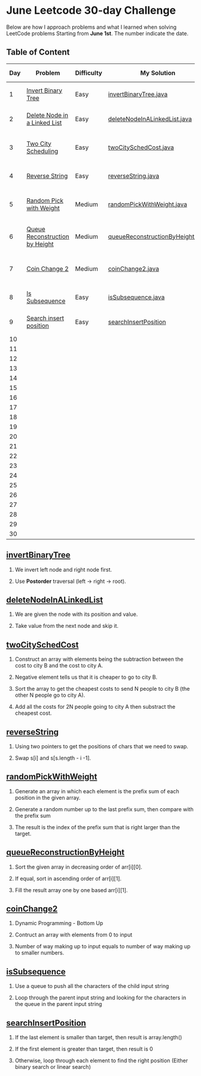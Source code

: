 # June Leetcode 30-day Challenge

Below are how I approach problems and what I learned when solving LeetCode problems Starting from **June 1st**. The number indicate the date.

## Table of Content

| Day | Problem                                                                                                               | Difficulty | My Solution                                                                                                                               | Complexity Analysis|
| --- | --------------------------------------------------------------------------------------------------------------------- | ---------- | ----------------------------------------------------------------------------------------------------------------------------------------- |--------------------|                  
| 1   | [Invert Binary Tree](https://leetcode.com/problems/invert-binary-tree/)                                               | Easy       | [invertBinaryTree.java](https://github.com/hieuvanle/codingChallenge/blob/master/leetcodeProblems/01-invertBinaryTree.java)               |Time: O(1) - Space: O(n)|
| 2   | [Delete Node in a Linked List](https://leetcode.com/problems/delete-node-in-a-linked-list/)                           | Easy       | [deleteNodeInALinkedList.java](https://github.com/hieuvanle/codingChallenge/blob/master/leetcodeProblems/02-deleteNodeInALinkedList.java) |Time: O(1) - Space: O(1)|
| 3   | [Two City Scheduling](https://leetcode.com/problems/two-city-scheduling/)                                             | Easy       | [twoCitySchedCost.java](https://github.com/hieuvanle/codingChallenge/blob/master/leetcodeProblems/03-twoCityScheduling.java)              |Time: O(nlogn) - Space: O(n)|
| 4   | [Reverse String](https://leetcode.com/problems/reverse-string/)                                                       | Easy       | [reverseString.java](https://github.com/hieuvanle/codingChallenge/blob/master/leetcodeProblems/04-reverseString.java)                     |Time: O(n) - Space: O(1)|
| 5   | [Random Pick with Weight](https://leetcode.com/problems/random-pick-with-weight/)                                     | Medium     | [randomPickWithWeight.java](https://github.com/hieuvanle/codingChallenge/blob/master/leetcodeProblems/05-randomPickWithWeight.java)       |Time: O(nlogn) - Space: O(n)|
| 6   | [Queue Reconstruction by Height](https://leetcode.com/problems/queue-reconstruction-by-height/)                       | Medium     | [queueReconstructionByHeight.java](https://github.com/hieuvanle/codingChallenge/blob/master/leetcodeProblems/06-QueueReconstructionByHeight.java)|Time: O(n^2) - Space: O(n)|
| 7   | [Coin Change 2](https://leetcode.com/problems/coin-change-2/)                                                         | Medium     | [coinChange2.java](https://github.com/hieuvanle/codingChallenge/blob/master/leetcodeProblems/07-coinChange2.java)                         |Time: O(n\*input\) - Space: O(n)|
| 8   | [Is Subsequence](https://leetcode.com/problems/is-subsequence/)                                                       | Easy       | [isSubsequence.java](https://github.com/hieuvanle/codingChallenge/blob/master/leetcodeProblems/08-isSubsequence.java)                     |Time: O(n) - Space: O(m)|
| 9   | [Search insert position](https://leetcode.com/problems/search-insert-position/)                                       | Easy       | [searchInsertPosition](https://github.com/hieuvanle/codingChallenge/blob/master/leetcodeProblems/09-searchInsertPosition.java)            |Time: O(n) - Space: O(1)|
| 10  |                                                                                                                       |            |                                                                                                                                           |                    |
| 11  |                                                                                                                       |            |                                                                                                                                           |                    |
| 12  |                                                                                                                       |            |                                                                                                                                           |                    |
| 13  |                                                                                                                       |            |                                                                                                                                           |                    |
| 14  |                                                                                                                       |            |                                                                                                                                           |                    |  
| 15  |                                                                                                                       |            |                                                                                                                                           |                    |
| 16  |                                                                                                                       |            |                                                                                                                                           |                    |
| 17  |                                                                                                                       |            |                                                                                                                                           |                    |
| 18  |                                                                                                                       |            |                                                                                                                                           |                    |
| 19  |                                                                                                                       |            |                                                                                                                                           |                    |
| 20  |                                                                                                                       |            |                                                                                                                                           |                    |  
| 21  |                                                                                                                       |            |                                                                                                                                           |                    |
| 22  |                                                                                                                       |            |                                                                                                                                           |                    |
| 23  |                                                                                                                       |            |                                                                                                                                           |                    |
| 24  |                                                                                                                       |            |                                                                                                                                           |                    |
| 25  |                                                                                                                       |            |                                                                                                                                           |                    | 
| 26  |                                                                                                                       |            |                                                                                                                                           |                    |   
| 27  |                                                                                                                       |            |                                                                                                                                           |                    | 
| 28  |                                                                                                                       |            |                                                                                                                                           |                    |
| 29  |                                                                                                                       |            |                                                                                                                                           |                    |
| 30  |                                                                                                                       |            |                                                                                                                                           |                    |

## [invertBinaryTree](https://github.com/hieuvanle/codingChallenge/blob/master/leetcodeProblems/01-invertBinaryTree.java)

1. We invert left node and right node first. 

2. Use **Postorder** traversal (left -> right -> root).

## [deleteNodeInALinkedList](https://github.com/hieuvanle/codingChallenge/blob/master/leetcodeProblems/02-deleteNodeInALinkedList.java)

1. We are given the node with its position and value. 

2. Take value from the next node and skip it.

## [twoCitySchedCost](https://github.com/hieuvanle/codingChallenge/blob/master/leetcodeProblems/02-deleteNodeInALinkedList.java)

1. Construct an array with elements being the subtraction between the cost to city B and the cost to city A.

2. Negative element tells us that it is cheaper to go to city B.

3. Sort the array to get the cheapest costs to send N people to city B (the other N people go to city A).

4. Add all the costs for 2N people going to city A then substract the cheapest cost.

## [reverseString](https://github.com/hieuvanle/codingChallenge/blob/master/leetcodeProblems/04-reverseString.java)

1. Using two pointers to get the positions of chars that we need to swap.

2. Swap s[i] and s[s.length - i -1].

## [randomPickWithWeight](https://github.com/hieuvanle/codingChallenge/blob/master/leetcodeProblems/05-randomPickWithWeight.java)

1. Generate an array in which each element is the prefix sum of each position in the given array.

2. Generate a random number up to the last prefix sum, then compare with the prefix sum

3. The result is the index of the prefix sum that is right larger than the target.

## [queueReconstructionByHeight](https://github.com/hieuvanle/codingChallenge/blob/master/leetcodeProblems/06-QueueReconstructionByHeight.java)

1. Sort the given array in decreasing order of arr[i][0].

2. If equal, sort in ascending order of arr[i][1].

3. Fill the result array one by one based arr[i][1].

## [coinChange2](https://github.com/hieuvanle/codingChallenge/blob/master/leetcodeProblems/07-coinChange2.java)

1. Dynamic Programming - Bottom Up

2. Contruct an array with elements from 0 to input 

3. Number of way making up to input equals to number of way making up to smaller numbers.

## [isSubsequence](https://github.com/hieuvanle/codingChallenge/blob/master/leetcodeProblems/07-coinChange2.java)

1. Use a queue to push all the characters of the child input string

2. Loop through the parent input string and looking for the characters in the queue in the parent input string

## [searchInsertPosition](https://github.com/hieuvanle/codingChallenge/blob/master/leetcodeProblems/09-searchInsertPosition.java)

1. If the last element is smaller than target, then result is array.length()

2. If the first element is greater than target, then result is 0

3. Otherwise, loop through each element to find the right position (Either binary search or linear search)


